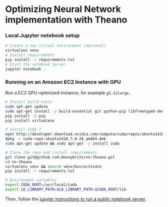 # Optimizing Neural Network implementation with Theano

### Local Jupyter notebook setup

```bash
# Create a new virtual environment (optional)
virtualenv venv
# Install requirements
pip install -r requirements.txt
# Start the notebook server
jupyter notebook .
```

### Running on an Amazon EC2 Instance with GPU

Run a EC2 GPU-optimized instance, for example `g2.2xlarge`. 

```bash
# Install build tools
sudo apt-get update
sudo apt-get install -y build-essential git python-pip libfreetype6-dev libxft-dev libncurses-dev libopenblas-dev  gfortran libblas-dev liblapack-dev libatlas-base-dev
pip install -U pip
pip install virtualenv

# Install CUDA 7
wget http://developer.download.nvidia.com/compute/cuda/repos/ubuntu1410/x86_64/cuda-repo-ubuntu1410_7.0-28_amd64.deb
dpkg -i cuda-repo-ubuntu1410_7.0-28_amd64.deb
sudo apt-get update && sudo apt-get -y install cuda

# Clone the repo and install requirements
git clone git@github.com:dennybritz/nn-theano.git
cd nn-theano
virtualenv venv && source venv/bin/activate
pip install -r requirements.txt

# Environment variables
export CUDA_ROOT=/usr/local/cuda
export LD_LIBRARY_PATH=$LD_LIBRARY_PATH:$CUDA_ROOT/lib
```

Then, follow the [jupyter instructions to run a public notebook server](http://jupyter-notebook.readthedocs.org/en/latest/public_server.html#notebook-public-server).